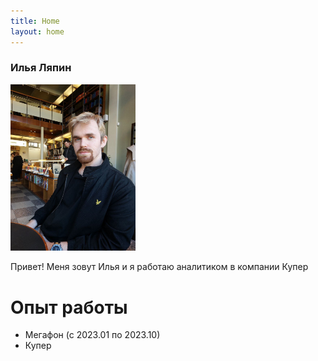 ```yaml
---
title: Home
layout: home
---
```

### Илья Ляпин
<img src="5319311726627382173.jpg" width="200" />

Привет!
Меня зовут Илья и я работаю аналитиком в компании Купер


# Опыт работы

- Мегафон (с 2023.01 по 2023.10)
- Купер






